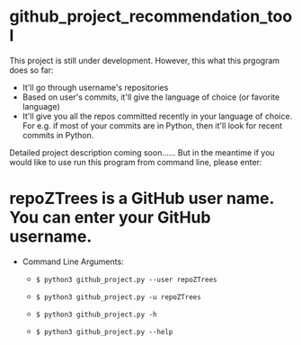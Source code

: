 # github_project_recommendation_tool

This project is still under development. However, this what this prgogram does so far:

  - It'll go through username's repositories
  - Based on user's commits, it'll give the language of choice (or favorite language)
  - It'll give you all the repos committed recently in your language of choice. For e.g. if most of your commits are in Python,     then it'll look for recent commits in Python.

Detailed project description coming soon...... But in the meantime if you would like to use run this program from command line, please enter:

# repoZTrees is a GitHub user name. You can enter your GitHub username.

* Command Line Arguments:

  - `$ python3 github_project.py --user repoZTrees`     
               
  - `$ python3 github_project.py -u repoZTrees` 
  
  - `$ python3 github_project.py -h`
                    
  - `$ python3 github_project.py --help`

                    

